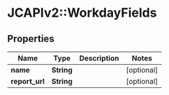 # JCAPIv2::WorkdayFields

## Properties
Name | Type | Description | Notes
------------ | ------------- | ------------- | -------------
**name** | **String** |  | [optional] 
**report_url** | **String** |  | [optional] 


